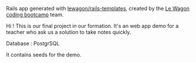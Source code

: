 Rails app generated with [lewagon/rails-templates](https://github.com/lewagon/rails-templates), created by the [Le Wagon coding bootcamp](https://www.lewagon.com) team.

Hi ! 
This is our final project in our formation. 
It's an web app demo for a teacher who ask us a solution to take notes quickly. 

Database : PostgrSQL

It contains seeds for the demo.
